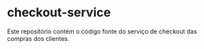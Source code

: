 # checkout-service
Este repositório contém o código fonte do serviço de checkout das compras dos clientes.
